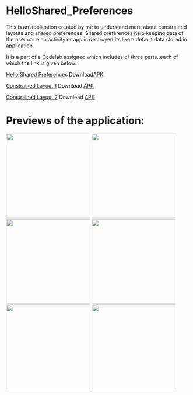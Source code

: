 # HelloShared_Preferences
This is an application created by me to understand more about constrained layouts and shared preferences.
Shared preferences help keeping data of the user once an activity or app is destroyed.Its like a default data stored in application.

It is a part of a Codelab assigned which includes of three parts..each of which the link is given below:

[Hello Shared Preferences](https://github.com/sarthak5620/HelloShared_Preferences)    Download[APK](https://github.com/sarthak5620/HelloShared_Preferences/blob/master/helloSharedPreferences.apk)

[Constrained Layout 1](https://github.com/sarthak5620/ConstraintLayout1)    Download [APK](https://github.com/sarthak5620/ConstraintLayout1/blob/master/ConstraintLayout1.apk)

[Constrained Layout 2](https://github.com/sarthak5620/ColorMyViews)    Download [APK](https://github.com/sarthak5620/ColorMyViews/blob/master/ColorMyViews.apk)

# Previews of the application:
<img width="231" alt="" src="https://user-images.githubusercontent.com/66621092/117609532-d3f4db80-b17d-11eb-8de6-ad9c1e8260ac.jpeg">
<img width="231" alt="" src="https://user-images.githubusercontent.com/66621092/117609521-cf302780-b17d-11eb-9673-4223cc063a30.jpeg">
<img width="231" alt="" src="https://user-images.githubusercontent.com/66621092/117609528-d1928180-b17d-11eb-9098-51b1d2f4056a.jpeg">
<img width="231" alt="" src="https://user-images.githubusercontent.com/66621092/117609614-f686f480-b17d-11eb-93e6-1663c2ba5558.jpeg">
<img width="231" alt="" src="https://user-images.githubusercontent.com/66621092/117609617-f850b800-b17d-11eb-9cba-a6ae2b6bb11f.jpeg">
<img width="231" alt="" src="https://user-images.githubusercontent.com/66621092/117609622-fab31200-b17d-11eb-832e-c62be65e42aa.jpeg">
